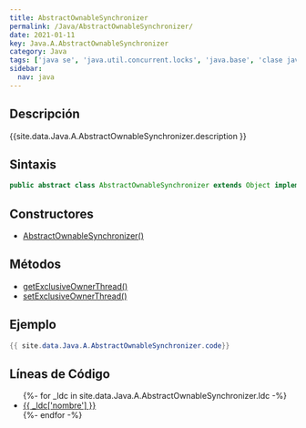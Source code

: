 ```yaml
---
title: AbstractOwnableSynchronizer
permalink: /Java/AbstractOwnableSynchronizer/
date: 2021-01-11
key: Java.A.AbstractOwnableSynchronizer
category: Java
tags: ['java se', 'java.util.concurrent.locks', 'java.base', 'clase java', 'Java 1.6']
sidebar: 
  nav: java
---
```


## Descripción
{{site.data.Java.A.AbstractOwnableSynchronizer.description }}

## Sintaxis
~~~java
public abstract class AbstractOwnableSynchronizer extends Object implements Serializable
~~~

## Constructores
* [AbstractOwnableSynchronizer()](/Java/AbstractOwnableSynchronizer/AbstractOwnableSynchronizer/)

## Métodos
* [getExclusiveOwnerThread()](/Java/AbstractOwnableSynchronizer/getExclusiveOwnerThread)
* [setExclusiveOwnerThread()](/Java/AbstractOwnableSynchronizer/setExclusiveOwnerThread)

## Ejemplo
~~~java
{{ site.data.Java.A.AbstractOwnableSynchronizer.code}}
~~~

## Líneas de Código
<ul>
{%- for _ldc in site.data.Java.A.AbstractOwnableSynchronizer.ldc -%}
   <li>
       <a href="{{_ldc['url'] }}">{{ _ldc['nombre'] }}</a>
   </li>
{%- endfor -%}
</ul>
